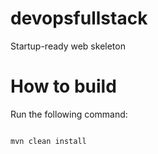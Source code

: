 # devopsfullstack
Startup-ready web skeleton

# How to build
Run the following command:
```

mvn clean install
```
